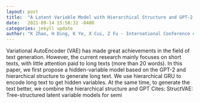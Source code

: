```yaml
---
layout: post
title:  "A Latent Variable Model with Hierarchical Structure and GPT-2 for Long Text Generation"
date:   2021-09-14 15:58:32 -0400
categories: jekyll update
author: "K Zhao, H Ding, K Ye, X Cui, Z Fu - International Conference on Artificial Neural , 2021"
---
```

Variational AutoEncoder (VAE) has made great achievements in the field of text generation. However, the current research mainly focuses on short texts, with little attention paid to long texts (more than 20 words). In this paper, we first propose a hidden-variable model based on the GPT-2 and hierarchical structure to generate long text. We use hierarchical GRU to encode long text to get hidden variables. At the same time, to generate the text better, we combine the hierarchical structure and GPT Cites: StructVAE: Tree-structured latent variable models for semi